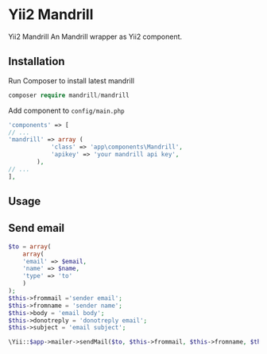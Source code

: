 # Yii2 Mandrill
Yii2 Mandrill
An Mandrill wrapper as Yii2 component.

## Installation
Run Composer to install latest mandrill
```php
composer require mandrill/mandrill
```

Add component to `config/main.php`
```php
'components' => [
// ...
'mandrill' => array (
            'class' => 'app\components\Mandrill',
            'apikey' => 'your mandrill api key',
        ),
// ...        
],        
```
## Usage

## Send email 
```php
$to = array(
	array(
	'email' => $email,
	'name' => $name,
	'type' => 'to'
	)
);
$this->frommail ='sender email';
$this->fromname = 'sender name';
$this->body = 'email body';
$this->donotreply = 'donotreply email';
$this->subject = 'email subject';	

\Yii::$app->mailer->sendMail($to, $this->frommail, $this->fromname, $this->donotreply, $this->subject, $this->body);
```
